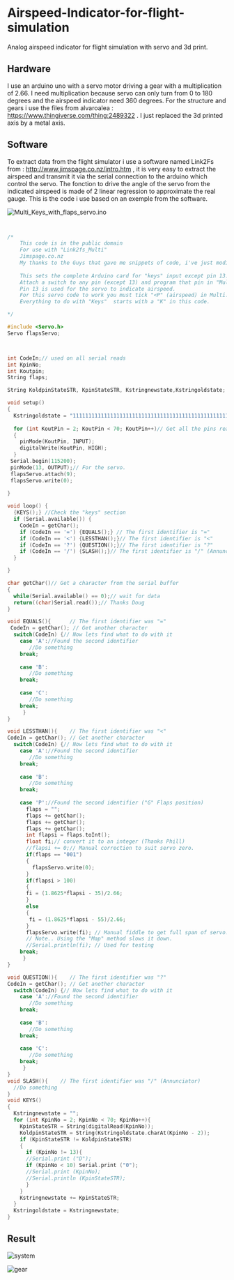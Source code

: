 # Airspeed-Indicator-for-flight-simulation

Analog airspeed indicator for flight simulation with servo and 3d print.

## Hardware

I use an arduino uno with a servo motor driving a gear with a multiplication of 2.66. I need multiplication because servo can only turn from 0 to 180 degrees and the airspeed indicator need 360 degrees. For the structure and gears i use the files from alvaroalea : https://www.thingiverse.com/thing:2489322 . I just replaced the 3d printed axis by a metal axis.

## Software

To extract data from the flight simulator i use a software named Link2Fs from : http://www.jimspage.co.nz/intro.htm , it is very easy to extract the airspeed and transmit it via the serial connection to the arduino which control the servo. The fonction to drive the angle of the servo from the indicated airspeed is made of 2 linear regression to approximate the real gauge.
This is the code i use based on an exemple from the software.

![Multi_Keys_with_flaps_servo.ino](\Multi_Keys_with_flaps_servo.ino)

```C++


/* 
    This code is in the public domain
    For use with "Link2fs_Multi"
    Jimspage.co.nz
    My thanks to the Guys that gave me snippets of code, i've just modified to have a servo for the airspeed. 
    
    This sets the complete Arduino card for "keys" input except pin 13.
    Attach a switch to any pin (except 13) and program that pin in "Multi"
    Pin 13 is used for the servo to indicate airspeed.
    For this servo code to work you must tick "<P" (airspeed) in Multi.
    Everything to do with "Keys"  starts with a "K" in this code.

*/

#include <Servo.h>
Servo flapsServo;



int CodeIn;// used on all serial reads
int KpinNo; 
int Koutpin;
String flaps;

String KoldpinStateSTR, KpinStateSTR, Kstringnewstate,Kstringoldstate;

void setup() 
{
  Kstringoldstate = "111111111111111111111111111111111111111111111111111111111111111111111";
  
  for (int KoutPin = 2; KoutPin < 70; KoutPin++)// Get all the pins ready for "Keys"  
  {
    pinMode(KoutPin, INPUT);
    digitalWrite(KoutPin, HIGH);  
  }
 Serial.begin(115200); 
 pinMode(13, OUTPUT);// For the servo.
 flapsServo.attach(9);
 flapsServo.write(0);
  
}

void loop() {
  {KEYS();} //Check the "keys" section
  if (Serial.available()) {
    CodeIn = getChar();
    if (CodeIn == '=') {EQUALS();} // The first identifier is "="
    if (CodeIn == '<') {LESSTHAN();}// The first identifier is "<"
    if (CodeIn == '?') {QUESTION();}// The first identifier is "?"
    if (CodeIn == '/') {SLASH();}// The first identifier is "/" (Annunciators)
  }

}

char getChar()// Get a character from the serial buffer
{
  while(Serial.available() == 0);// wait for data
  return((char)Serial.read());// Thanks Doug
}

void EQUALS(){      // The first identifier was "="
 CodeIn = getChar(); // Get another character
  switch(CodeIn) {// Now lets find what to do with it
    case 'A'://Found the second identifier
       //Do something
    break;
     
    case 'B':
       //Do something
    break;
     
    case 'C':
       //Do something
    break;
     }
}

void LESSTHAN(){    // The first identifier was "<"
CodeIn = getChar(); // Get another character
  switch(CodeIn) {// Now lets find what to do with it
    case 'A'://Found the second identifier
       //Do something
    break;
     
    case 'B':
       //Do something
    break;
     
    case 'P'://Found the second identifier ("G" Flaps position)
      flaps = "";
      flaps += getChar();
      flaps += getChar();
      flaps += getChar();
      int flapsi = flaps.toInt(); 
      float fi;// convert it to an integer (Thanks Phill)
      //flapsi += 0;// Manual correction to suit servo zero.
      if(flaps == "001")
      {
        flapsServo.write(0);
      }
      if(flapsi > 100)
      {
      fi = (1.8625*flapsi - 35)/2.66; 
      }
      else
      {
       fi = (1.8625*flapsi - 55)/2.66;
      }
      flapsServo.write(fi); // Manual fiddle to get full span of servo.
      // Note.. Using the "Map" method slows it down.
      //Serial.println(fi); // Used for testing
    break;
     }
}

void QUESTION(){    // The first identifier was "?"
CodeIn = getChar(); // Get another character
  switch(CodeIn) {// Now lets find what to do with it
    case 'A'://Found the second identifier
       //Do something
    break;
     
    case 'B':
       //Do something
    break;
     
    case 'C':
       //Do something
    break;
     }
}
void SLASH(){    // The first identifier was "/" (Annunciator)
  //Do something
}
void KEYS() 
{
  Kstringnewstate = "";
  for (int KpinNo = 2; KpinNo < 70; KpinNo++){
    KpinStateSTR = String(digitalRead(KpinNo)); 
    KoldpinStateSTR = String(Kstringoldstate.charAt(KpinNo - 2));
    if (KpinStateSTR != KoldpinStateSTR)
    {
      if (KpinNo != 13){
      //Serial.print ("D"); 
      if (KpinNo < 10) Serial.print ("0");
      //Serial.print (KpinNo);
      //Serial.println (KpinStateSTR);
      }
    }
    Kstringnewstate += KpinStateSTR;
  }
  Kstringoldstate = Kstringnewstate;
}
```
## Result


![system](system.jpg)

![gear](gear.jpg)
